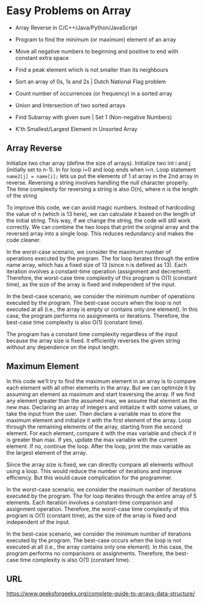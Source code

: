 # Easy Problems on Array

* Array Reverse in C/C++/Java/Python/JavaScript
* Program to find the minimum (or maximum) element of an array
* Move all negative numbers to beginning and positive to end with constant extra space
* Find a peak element which is not smaller than its neighbours

* Sort an array of 0s, 1s and 2s | Dutch National Flag problem

* Count number of occurrences (or frequency) in a sorted array

* Union and Intersection of two sorted arrays

* Find Subarray with given sum | Set 1 (Non-negative Numbers)

* K’th Smallest/Largest Element in Unsorted Array

## Array Reverse

Initialize two char array (define the size of arrays). Initialize two int i and j (initially set
to n-1). In for loop i=0 and loop ends when i<n. Loop statement ```name2[j] = name[i];```
lets us put the elements of 1
st array in the 2nd array in reverse. Reversing a string
involves handling the null character properly. The time complexity for reversing a
string is also O(n), where n is the length of the string

To improve this code, we can avoid magic numbers. Instead of hardcoding the value
of n (which is 13 here), we can calculate it based on the length of the initial string. This
way, if we change the string, the code will still work correctly. We can combine the
two loops that print the original array and the reversed array into a single loop. This
reduces redundancy and makes the code cleaner.

In the worst-case scenario, we consider the maximum number of operations executed
by the program. The for loop iterates through the entire name array, which has a fixed
size of 13 (since n is defined as 13). Each iteration involves a constant-time operation
(assignment and decrement). Therefore, the worst-case time complexity of this
program is O(1) (constant time), as the size of the array is fixed and independent of
the input.

In the best-case scenario, we consider the minimum number of operations executed
by the program. The best-case occurs when the loop is not executed at all (i.e., the
array is empty or contains only one element). In this case, the program performs no
assignments or iterations. Therefore, the best-case time complexity is
also O(1) (constant time).

The program has a constant time complexity regardless of the input because the
array size is fixed. It efficiently reverses the given string without any dependence on
the input length.


## Maximum Element

In this code we’ll try to find the maximum element in an array is to compare each
element with all other elements in the array. But we can optimize it by assuming an
element as maximum and start traversing the array. If we find any element greater
than the assumed max, we assume that element as the new max. Declaring an array
of integers and initialize it with some values, or take the input from the user. Then
declare a variable max to store the maximum element and initialize it with the first
element of the array. Loop through the remaining elements of the array, starting from
the second element. For each element, compare it with the max variable and check if
it is greater than max. If yes, update the max variable with the current element. If no,
continue the loop. After the loop, print the max variable as the largest element of the
array.

Since the array size is fixed, we can directly compare all elements without using a
loop. This would reduce the number of iterations and improve efficiency. But this
would cause complication for the programmer.

In the worst-case scenario, we consider the maximum number of iterations executed
by the program. The for loop iterates through the entire array of 5 elements. Each
iteration involves a constant-time comparison and assignment operation. Therefore,
the worst-case time complexity of this program is O(1) (constant time), as the size of
the array is fixed and independent of the input.

In the best-case scenario, we consider the minimum number of iterations executed by
the program. The best-case occurs when the loop is not executed at all (i.e., the array
contains only one element). In this case, the program performs no comparisons or
assignments. Therefore, the best-case time complexity is also O(1) (constant time).



## URL

https://www.geeksforgeeks.org/complete-guide-to-arrays-data-structure/
